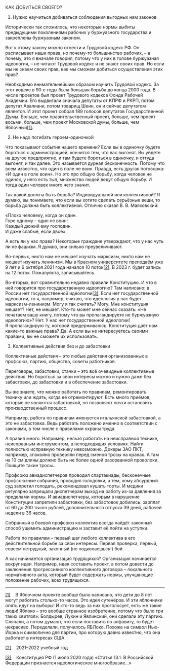 КАК ДОБИТЬСЯ СВОЕГО?

1. Нужно научиться добиваться соблюдения выгодных нам законов

Исторически так сложилось, что некоторые нормы выбиты предыдущими поколениями рабочих у буржуазного государства и закреплены буржуазным законом.

Вот к этому закону можно отнести и Трудовой кодекс РФ. Он расписывает наши права, но почему-то большинство рабочих, – а почему, это я вначале говорил, потому что у них в голове буржуазная идеология, – не читают Трудовой кодекс и не знают своих прав. Но если мы не знаем своих прав, как мы сможем добиться осуществления этих прав?

Необходимо внимательнейшим образом изучить Трудовой кодекс. За этот кодекс в 90‑е годы была большая борьба до конца 2000 года. В числе проектов был проект Трудового кодекса Фонда Рабочей Академии. Его выдвигали сначала депутаты от КПРФ и РКРП, потом депутат Авалиани, потом товарищ Шеин, он и сейчас депутатом является. И этот проект собрал 189 голосов депутатов Государственной Думы. Больше, чем правительственный проект, больше, чем проект восьми, больше, чем проект Московской думы, больше, чем Яблочный[[1]](#_ftn1).

2. Не надо погибать героем-одиночкой

Что показывают события нашего времени? Если вы в одиночку будете бороться с администрацией, кончится тем, что вас выгонят. Вы уйдёте на другое предприятие, и там будете бороться в одиночку, и оттуда выгонят, и так далее. Это называется дурная бесконечность. Потому что всем известно, что один в поле не воин. Правда, есть другая поговорка: «И один в поле воин». Но это про общую борьбу, когда человек не одинок, у него есть тыл, множество людей ведут общую борьбу. И тогда один человек много чего значит.

Так какой должна быть борьба? Индивидуальной или коллективной? Я думаю, вы понимаете, что если вы хотите сделать серьёзные вещи, то борьба должна быть коллективной. Отлично сказал В. В. Маяковский:

«Плохо человеку, когда он один.  
Горе одному – один не воин!  
Каждый дюжий ему господин.  
И даже слабые, если двое»

А есть ли у нас права? Некоторые граждане утверждают, что у нас чуть ли не фашизм. Я думаю, они сильно преувеличивают.

Во-первых, никто нам не мешает изучать марксизм, никто нам не мешает изучать ленинизм. Мы в [Красном университете](https://sdo.reduniver.ru/) преподаём уже 9 лет и 6 октября 2021 года начался 10 поток[[2]](#_ftn2). В 2023 г. будет запись на 12 поток. Пожалуйста, записывайтесь.

Во-вторых, вот сравнительно недавно правили Конституцию. И что в ней говорится про государственную идеологию? Там написано: в России нет государственной идеологии[[3]](#_ftn3). Если нет государственной идеологии, то я, например, считаю, что идеология у нас будет марксизм-ленинизм. Могу я так считать? Могу. Мне конституция мешает? Нет, не мешает. Кто-то может мне сейчас сказать: «Не печатаем вашу книгу, потому что вы пропагандируете не буржуазную идеологию»? Нет. У нас нет государственной идеологии! Я пропагандирую ту, которой придерживаюсь. Конституция даёт нам какие-то важные права? Да. А если вы не интересуетесь своими правами, вы не сможете их использовать.

3. Коллективные действия без и до забастовки

Коллективные действия – это любые действия организованных в профсоюз, партию, общества, советы работников.

Переговоры, забастовки, стачки – это всё очевидные коллективные действия. Но бороться за свои интересы можно и нужно даже без забастовки, до забастовки и в обеспечение забастовки.

Вы же знаете, что можно работать по правилам, ремонтировать технику или ждать, когда её отремонтируют. Есть много приёмов, которые не являются забастовкой, но позволяют почти остановить производственный процесс.

Например, работа по правилам именуется итальянской забастовкой, а это не забастовка. Ведь работать положено именно в соответствии с законами, в том числе с правилами охраны труда.

А правил много. Например, нельзя работать на неисправной технике, неисправным инструментом, в неподходящих условиях. Найти полностью исправную технику невозможно. Докеры ЗАО ПКТ, например, спокойно проверяли перед сменой тросы на кранах. А там на 10 см длины должно быть не более одной разорванной проволоки. Поищите такие тросы…

Профсоюз авиадиспетчеров проводил спартакиады, бесконечные профсоюзные собрания, проводил голодовки, а тем, кому абсурдный суд запретил голодать, рекомендовал кушать торты. И медики регулярно запрещали диспетчерам выход на работу из-за давления за пределами нормы. И авиадиспетчеры, которым в нарушение Конституции запретили забастовки, без забастовок добились: зарплат от 60 до 200 тысяч рублей, дополнительного отпуска 39 дней, рабочей недели в 36 часов.

Собранный в боевой профсоюз коллектив всегда найдёт законный способ ущемить администрацию и заставит её пойти на уступки.

Работа по правилам – первый шаг любого коллектива в его действительной борьбе за свои интересы. Первая проверка, первый, совсем нетрудный, законный (не подкопаешься!) бой.

А как начинается организация трудящихся? Организация начинается вокруг идеи. Например, идея составить проект, а потом довести до заключения прогрессивного коллективного договора – локального нормативного акта, который будет содержать нормы, улучшающие положение рабочих, всех трудящихся.  

  

---

[[1]](#_ftnref1)    В Яблочном проекте вообще было написано, что дети до 8 лет могут работать столько-то часов. Это идея сутенёров. И эти яблочники опять идут на выборы! И кто-то ведь за них проголосует, есть же такие люди! Яблоко – это вообще странное изобретение, потому что было три таких «витязя»: Болдырев, Лукин и Явлинский, они сделали эту партию. Сляпали, а потом думают, что если поставить по алфавиту, то будет некрасиво. Переделали, получилось ЯБЛоко. Похоже на символ Нью-Йорка и символично для партии, про которую давно известно, что она работает в интересах США.

[[2]](#_ftnref2)    2021–2022 учебный год

[[3]](#_ftnref3)    Конституция РФ (1 июля 2020 года) «Статья 13.1. В Российской Федерации признается идеологическое многообразие…»